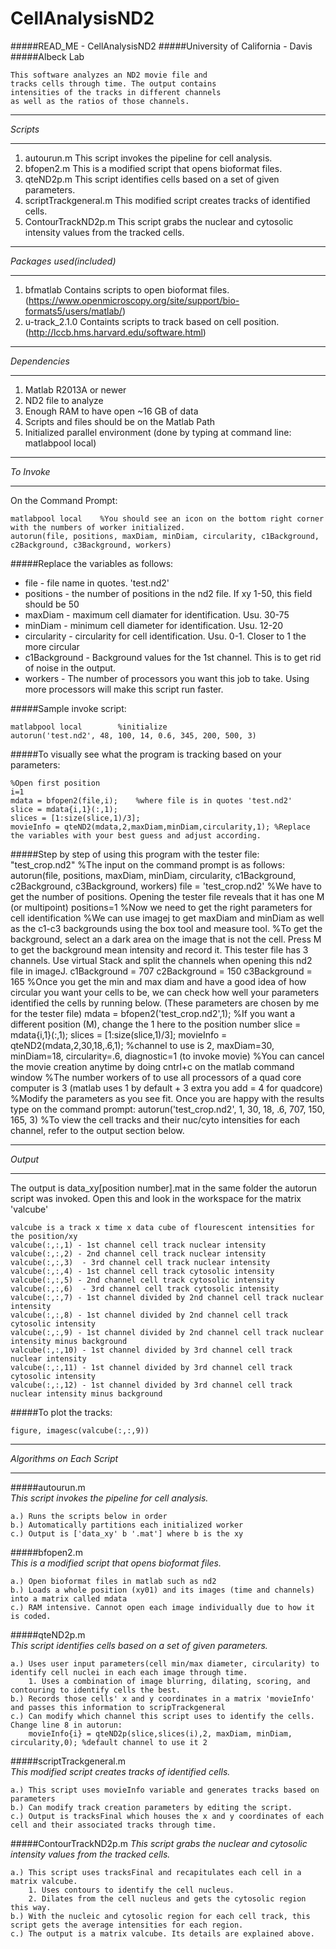CellAnalysisND2
===============

#####READ_ME - CellAnalysisND2
#####University of California - Davis
#####Albeck Lab

	This software analyzes an ND2 movie file and 	
	tracks cells through time. The output contains	
	intensities of the tracks in different channels	
	as well as the ratios of those channels.

********
*Scripts*
********
1. autourun.m		This script invokes the pipeline for cell analysis.
2. bfopen2.m		This is a modified script that opens bioformat files.
3. qteND2p.m		This script identifies cells based on a set of given parameters.
4. scriptTrackgeneral.m	This modified script creates tracks of identified cells.
5. ContourTrackND2p.m	This script grabs the nuclear and cytosolic intensity values from the tracked cells.

********
*Packages used(included)*
********
1. bfmatlab		Contains scripts to open bioformat files. (https://www.openmicroscopy.org/site/support/bio-formats5/users/matlab/)
2. u-track_2.1.0	Containts scripts to track based on cell position. (http://lccb.hms.harvard.edu/software.html)

********
*Dependencies*
********
1. Matlab R2013A or newer
2. ND2 file to analyze
3. Enough RAM to have open ~16 GB of data
4. Scripts and files should be on the Matlab Path
5. Initialized parallel environment (done by typing at command line: matlabpool local)

********
*To Invoke*
********
On the Command Prompt:

	matlabpool local	%You should see an icon on the bottom right corner with the numbers of worker initialized.
	autorun(file, positions, maxDiam, minDiam, circularity, c1Background, c2Background, c3Background, workers)

#####Replace the variables as follows:

- file - file name in quotes. 'test.nd2'
- positions - the number of positions in the nd2 file. If xy 1-50, this field should be 50
- maxDiam - maximum cell diamater for identification. Usu. 30-75
- minDiam - minimum cell diameter for identification. Usu. 12-20
- circularity - circularity for cell identification. Usu. 0-1. Closer to 1 the more circular
- c1Background - Background values for the 1st channel. This is to get rid of noise in the output.
- workers - The number of processors you want this job to take. Using more processors will make this script run faster. 

#####Sample invoke script: 

	matlabpool local		%initialize
	autorun('test.nd2', 48, 100, 14, 0.6, 345, 200, 500, 3)

#####To visually see what the program is tracking based on your parameters:

	%Open first position
	i=1
	mdata = bfopen2(file,i);	%where file is in quotes 'test.nd2'
	slice = mdata{i,1}(:,1);
	slices = [1:size(slice,1)/3];
	movieInfo = qteND2(mdata,2,maxDiam,minDiam,circularity,1); %Replace the variables with your best guess and adjust according.
	
#####Step by step of using this program with the tester file: "test_crop.nd2"
	%The input on the command prompt is as follows:
	autorun(file, positions, maxDiam, minDiam, circularity, c1Background, c2Background, c3Background, workers)
	file = 'test_crop.nd2'
	%We have to get the number of positions. Opening the tester file reveals that it has one M (or multipoint)
	positions=1
	%Now we need to get the right parameters for cell identification
	%We can use imagej to get maxDiam and minDiam as well as the c1-c3 backgrounds using the box tool and measure tool.
	%To get the background, select an a dark area on the image that is not the cell. Press M to get the background mean intensity and record it. This tester file has 3 channels. Use virtual Stack and split the channels when opening this nd2 file in imageJ.
	c1Background = 707
	c2Background = 150
	c3Background = 165
	%Once you get the min and max diam and have a good idea of how circular you want your cells to be, we can check how well your parameters identified the cells by running below. (These parameters are chosen by me for the tester file)
	mdata = bfopen2('test_crop.nd2',1);	%If you want a different position (M), change the 1 here to the position number	
	slice = mdata{i,1}(:,1);
	slices = [1:size(slice,1)/3];
	movieInfo = qteND2(mdata,2,30,18,.6,1);	%channel to use is 2, maxDiam=30, minDiam=18, circularity=.6, diagnostic=1 (to invoke movie)
	%You can cancel the movie creation anytime by doing cntrl+c on the matlab command window
	%The number workers of to use all processors of a quad core computer is 3 (matlab uses 1 by default + 3 extra you add = 4 for quadcore)
	%Modify the parameters as you see fit. Once you are happy with the results type on the command prompt:
	autorun('test_crop.nd2', 1, 30, 18, .6, 707, 150, 165, 3)
	%To view the cell tracks and their nuc/cyto intensities for each channel, refer to the output section below.
	
	
********
*Output*
********

The output is data_xy[position number].mat in the same folder the autorun script was invoked.
Open this and look in the workspace for the matrix 'valcube'

	valcube is a track x time x data cube of flourescent intensities for the position/xy
	valcube(:,:,1) - 1st channel cell track nuclear intensity
	valcube(:,:,2) - 2nd channel cell track nuclear intensity
	valcube(:,:,3)	- 3rd channel cell track nuclear intensity
	valcube(:,:,4) - 1st channel cell track cytosolic intensity
	valcube(:,:,5) - 2nd channel cell track cytosolic intensity
	valcube(:,:,6)	- 3rd channel cell track cytosolic intensity
	valcube(:,:,7) - 1st channel divided by 2nd channel cell track nuclear intensity
	valcube(:,:,8) - 1st channel divided by 2nd channel cell track cytosolic intensity
	valcube(:,:,9) - 1st channel divided by 2nd channel cell track nuclear intensity minus background
	valcube(:,:,10) - 1st channel divided by 3rd channel cell track nuclear intensity
	valcube(:,:,11) - 1st channel divided by 3rd channel cell track cytosolic intensity
	valcube(:,:,12) - 1st channel divided by 3rd channel cell track nuclear intensity minus background

#####To plot the tracks:

	figure, imagesc(valcube(:,:,9))	

***************************
*Algorithms on Each Script*
***************************
#####autourun.m		
*This script invokes the pipeline for cell analysis.*

	a.) Runs the scripts below in order
	b.) Automatically partitions each initialized worker
	c.) Output is ['data_xy' b '.mat'] where b is the xy

#####bfopen2.m		
*This is a modified script that opens bioformat files.*

	a.) Open bioformat files in matlab such as nd2
	b.) Loads a whole position (xy01) and its images (time and channels) into a matrix called mdata
	c.) RAM intensive. Cannot open each image individually due to how it is coded.

#####qteND2p.m		
*This script identifies cells based on a set of given parameters.*

	a.) Uses user input parameters(cell min/max diameter, circularity) to identify cell nuclei in each each image through time.
		1. Uses a combination of image blurring, dilating, scoring, and contouring to identify cells the best.
	b.) Records those cells' x and y coordinates in a matrix 'movieInfo' and passes this information to scripTrackgeneral
	c.) Can modify which channel this script uses to identify the cells. Change line 8 in autorun:
		movieInfo{i} = qteND2p(slice,slices(i),2, maxDiam, minDiam, circularity,0); %default channel to use it 2

#####scriptTrackgeneral.m	
*This modified script creates tracks of identified cells.*

	a.) This script uses movieInfo variable and generates tracks based on parameters
	b.) Can modify track creation parameters by editing the script.
	c.) Output is tracksFinal which houses the x and y coordinates of each cell and their associated tracks through time.

#####ContourTrackND2p.m	
*This script grabs the nuclear and cytosolic intensity values from the tracked cells.*

	a.) This script uses tracksFinal and recapitulates each cell in a matrix valcube.
		1. Uses contours to identify the cell nucleus.
		2. Dilates from the cell nucleus and gets the cytosolic region this way.
	b.) With the nucleic and cytosolic region for each cell track, this script gets the average intensities for each region.
	c.) The output is a matrix valcube. Its details are explained above.
